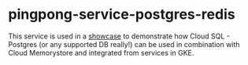 # pingpong-service-postgres-redis

This service is used in a [showcase](https://github.com/grzzboot/pingpong-service/wiki/1.7-Using-Cloud-Memorystore-(Redis)) to demonstrate how Cloud SQL - Postgres (or any supported DB really!) can be used in combination with Cloud Memorystore and integrated from services in GKE.